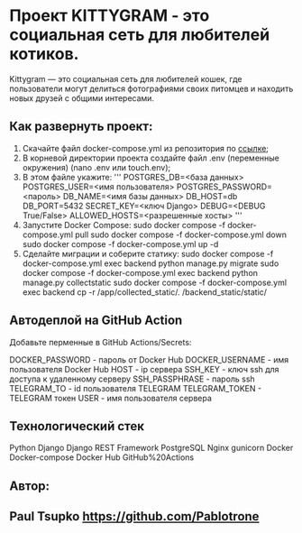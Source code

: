 #  Проект KITTYGRAM - это социальная сеть для любителей котиков.

Kittygram — это социальная сеть для любителей кошек, где пользователи могут делиться фотографиями своих питомцев и находить новых друзей с общими интересами.

## Как развернуть проект:

1. Скачайте файл docker-compose.yml из репозитория по [ссылке](https://github.com/Pablotrone/kittygram_final/blob/main/docker-compose.yml);
2. В корневой директории проекта создайте файл .env (переменные окружения)
   (nano .env или touch.env);
3. В этом файле укажите:
   '''
   POSTGRES_DB=<база данных>
   POSTGRES_USER=<имя пользователя>
   POSTGRES_PASSWORD=<пароль>
   DB_NAME=<имя базы данных>
   DB_HOST=db
   DB_PORT=5432
   SECRET_KEY=<ключ Django>
   DEBUG=<DEBUG True/False>
   ALLOWED_HOSTS=<разрешенные хосты>
   '''
5. Запустите Docker Compose:
   sudo docker compose -f docker-compose.yml pull
   sudo docker compose -f docker-compose.yml down
   sudo docker compose -f docker-compose.yml up -d
6. Сделайте миграции и соберите статику:
   sudo docker compose -f docker-compose.yml exec backend python manage.py migrate
   sudo docker compose -f docker-compose.yml exec backend python manage.py collectstatic
   sudo docker compose -f docker-compose.yml exec backend cp -r /app/collected_static/. /backend_static/static/
   
## Автодеплой на GitHub Action

Добавьте перменные в GitHub Actions/Secrets:

DOCKER_PASSWORD - пароль от Docker Hub
DOCKER_USERNAME - имя пользователя Docker Hub
HOST - ip сервера
SSH_KEY - ключ ssh для доступа к удаленному серверу
SSH_PASSPHRASE - пароль ssh
TELEGRAM_TO - id пользователя TELEGRAM
TELEGRAM_TOKEN - TELEGRAM токен
USER - имя пользователя сервера

## Технологический стек

Python Django Django REST Framework 
PostgreSQL 
Nginx gunicorn Docker Docker-compose Docker Hub GitHub%20Actions

## Автор:
## Paul Tsupko https://github.com/Pablotrone


